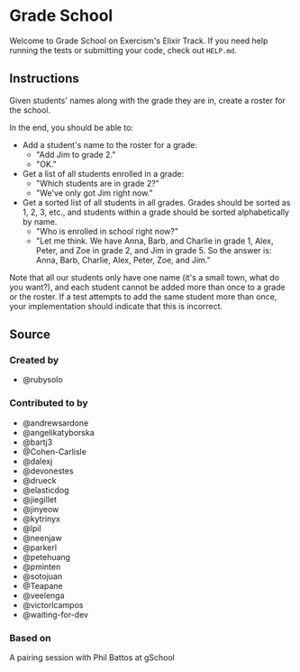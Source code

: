 # Grade School

Welcome to Grade School on Exercism's Elixir Track.
If you need help running the tests or submitting your code, check out `HELP.md`.

## Instructions

Given students' names along with the grade they are in, create a roster for the school.

In the end, you should be able to:

- Add a student's name to the roster for a grade:
  - "Add Jim to grade 2."
  - "OK."
- Get a list of all students enrolled in a grade:
  - "Which students are in grade 2?"
  - "We've only got Jim right now."
- Get a sorted list of all students in all grades.
  Grades should be sorted as 1, 2, 3, etc., and students within a grade should be sorted alphabetically by name.
  - "Who is enrolled in school right now?"
  - "Let me think.
    We have Anna, Barb, and Charlie in grade 1, Alex, Peter, and Zoe in grade 2, and Jim in grade 5.
    So the answer is: Anna, Barb, Charlie, Alex, Peter, Zoe, and Jim."

Note that all our students only have one name (it's a small town, what do you want?), and each student cannot be added more than once to a grade or the roster.
If a test attempts to add the same student more than once, your implementation should indicate that this is incorrect.

## Source

### Created by

- @rubysolo

### Contributed to by

- @andrewsardone
- @angelikatyborska
- @bartj3
- @Cohen-Carlisle
- @dalexj
- @devonestes
- @drueck
- @elasticdog
- @jiegillet
- @jinyeow
- @kytrinyx
- @lpil
- @neenjaw
- @parkerl
- @petehuang
- @pminten
- @sotojuan
- @Teapane
- @veelenga
- @victorlcampos
- @waiting-for-dev

### Based on

A pairing session with Phil Battos at gSchool